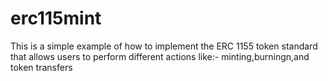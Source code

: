 # erc115mint
This is a simple example of how  to implement the ERC 1155 token standard that allows users to perform different actions like:- minting,burningn,and token transfers 
